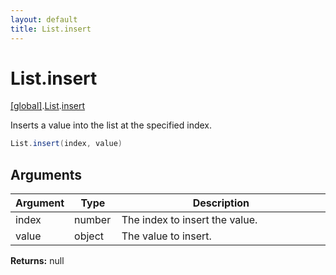 ```yaml
---
layout: default
title: List.insert
---
```


# List.insert

[\[global\]]({{site.baseurl}}/docs/).[List]({{site.baseurl}}/docs/List/).[insert]({{site.baseurl}}/docs/List/insert/)

Inserts a value into the list at the specified index.

```cs
List.insert(index, value)
```

## Arguments

<table>
  <col width="15%">
  <col width="15%">
  <thead>
    <tr>
      <th>Argument</th>
      <th>Type</th>
      <th>Description</th>
    </tr>
  </thead>
  <tbody>
    <tr>
      <td>index</td>
      <td>number</td>
      <td>The index to insert the value.</td>
    </tr>
    <tr>
      <td>value</td>
      <td>object</td>
      <td>The value to insert.</td>
    </tr>
  </tbody>
</table>

**Returns:** null
